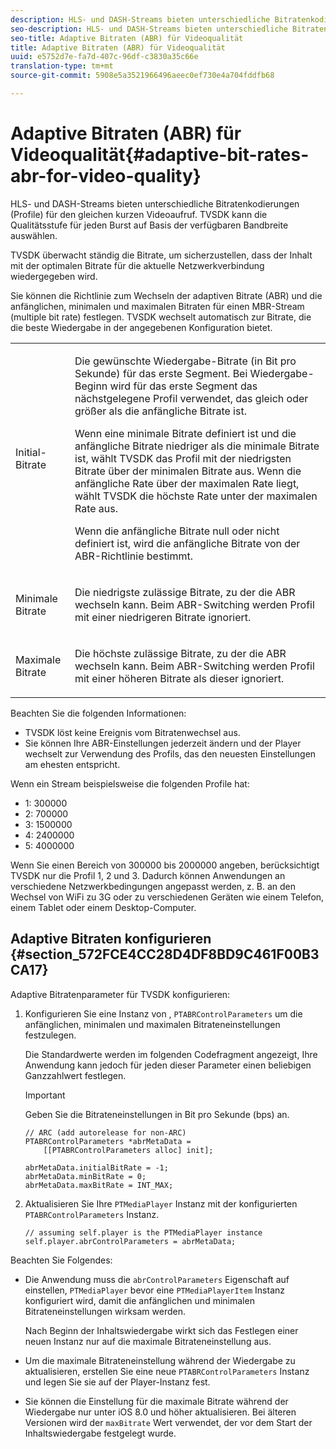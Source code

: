```yaml
---
description: HLS- und DASH-Streams bieten unterschiedliche Bitratenkodierungen (Profile) für den gleichen kurzen Videoaufruf. TVSDK kann die Qualitätsstufe für jeden Burst auf Basis der verfügbaren Bandbreite auswählen.
seo-description: HLS- und DASH-Streams bieten unterschiedliche Bitratenkodierungen (Profile) für den gleichen kurzen Videoaufruf. TVSDK kann die Qualitätsstufe für jeden Burst auf Basis der verfügbaren Bandbreite auswählen.
seo-title: Adaptive Bitraten (ABR) für Videoqualität
title: Adaptive Bitraten (ABR) für Videoqualität
uuid: e5752d7e-fa7d-407c-96df-c3830a35c66e
translation-type: tm+mt
source-git-commit: 5908e5a3521966496aeec0ef730e4a704fddfb68

---
```



# Adaptive Bitraten (ABR) für Videoqualität{#adaptive-bit-rates-abr-for-video-quality}

HLS- und DASH-Streams bieten unterschiedliche Bitratenkodierungen (Profile) für den gleichen kurzen Videoaufruf. TVSDK kann die Qualitätsstufe für jeden Burst auf Basis der verfügbaren Bandbreite auswählen.

TVSDK überwacht ständig die Bitrate, um sicherzustellen, dass der Inhalt mit der optimalen Bitrate für die aktuelle Netzwerkverbindung wiedergegeben wird.

Sie können die Richtlinie zum Wechseln der adaptiven Bitrate (ABR) und die anfänglichen, minimalen und maximalen Bitraten für einen MBR-Stream (multiple bit rate) festlegen. TVSDK wechselt automatisch zur Bitrate, die die beste Wiedergabe in der angegebenen Konfiguration bietet.

<table id="table_AF838E082235406AA359BF1C1A77F85F"> 
 <tbody> 
  <tr> 
   <td colname="col01"> Initial-Bitrate </td> 
   <td colname="col2"> <p>Die gewünschte Wiedergabe-Bitrate (in Bit pro Sekunde) für das erste Segment. Bei Wiedergabe-Beginn wird für das erste Segment das nächstgelegene Profil verwendet, das gleich oder größer als die anfängliche Bitrate ist. </p> <p> Wenn eine minimale Bitrate definiert ist und die anfängliche Bitrate niedriger als die minimale Bitrate ist, wählt TVSDK das Profil mit der niedrigsten Bitrate über der minimalen Bitrate aus. Wenn die anfängliche Rate über der maximalen Rate liegt, wählt TVSDK die höchste Rate unter der maximalen Rate aus. </p> <p>Wenn die anfängliche Bitrate null oder nicht definiert ist, wird die anfängliche Bitrate von der ABR-Richtlinie bestimmt. </p> </td> 
  </tr> 
  <tr> 
   <td colname="col01"> Minimale Bitrate </td> 
   <td colname="col2"> <p>Die niedrigste zulässige Bitrate, zu der die ABR wechseln kann. Beim ABR-Switching werden Profil mit einer niedrigeren Bitrate ignoriert. </p> </td> 
  </tr> 
  <tr> 
   <td colname="col01"> Maximale Bitrate </td> 
   <td colname="col2"> <p>Die höchste zulässige Bitrate, zu der die ABR wechseln kann. Beim ABR-Switching werden Profil mit einer höheren Bitrate als dieser ignoriert. </p> </td> 
  </tr> 
 </tbody> 
</table>

Beachten Sie die folgenden Informationen:

* TVSDK löst keine Ereignis vom Bitratenwechsel aus.
* Sie können Ihre ABR-Einstellungen jederzeit ändern und der Player wechselt zur Verwendung des Profils, das den neuesten Einstellungen am ehesten entspricht.

Wenn ein Stream beispielsweise die folgenden Profile hat:

* 1: 300000
* 2: 700000
* 3: 1500000
* 4: 2400000
* 5: 4000000

Wenn Sie einen Bereich von 300000 bis 2000000 angeben, berücksichtigt TVSDK nur die Profil 1, 2 und 3. Dadurch können Anwendungen an verschiedene Netzwerkbedingungen angepasst werden, z. B. an den Wechsel von WiFi zu 3G oder zu verschiedenen Geräten wie einem Telefon, einem Tablet oder einem Desktop-Computer.

## Adaptive Bitraten konfigurieren {#section_572FCE4CC28D4DF8BD9C461F00B3CA17}

Adaptive Bitratenparameter für TVSDK konfigurieren:

1. Konfigurieren Sie eine Instanz von , `PTABRControlParameters` um die anfänglichen, minimalen und maximalen Bitrateneinstellungen festzulegen.

   Die Standardwerte werden im folgenden Codefragment angezeigt, Ihre Anwendung kann jedoch für jeden dieser Parameter einen beliebigen Ganzzahlwert festlegen.

   >[!IMPORTANT]
   >
   >Geben Sie die Bitrateneinstellungen in Bit pro Sekunde (bps) an.

   ```
   // ARC (add autorelease for non-ARC) 
   PTABRControlParameters *abrMetaData =  
       [[PTABRControlParameters alloc] init];  
   
   abrMetaData.initialBitRate = -1; 
   abrMetaData.minBitRate = 0; 
   abrMetaData.maxBitRate = INT_MAX;
   ```

1. Aktualisieren Sie Ihre `PTMediaPlayer` Instanz mit der konfigurierten `PTABRControlParameters` Instanz.

   ```
   // assuming self.player is the PTMediaPlayer instance 
   self.player.abrControlParameters = abrMetaData;
   ```

Beachten Sie Folgendes:

* Die Anwendung muss die `abrControlParameters` Eigenschaft auf einstellen, `PTMediaPlayer` bevor eine `PTMediaPlayerItem` Instanz konfiguriert wird, damit die anfänglichen und minimalen Bitrateneinstellungen wirksam werden.

   Nach Beginn der Inhaltswiedergabe wirkt sich das Festlegen einer neuen Instanz nur auf die maximale Bitrateneinstellung aus.

* Um die maximale Bitrateneinstellung während der Wiedergabe zu aktualisieren, erstellen Sie eine neue `PTABRControlParameters` Instanz und legen Sie sie auf der Player-Instanz fest.
* Sie können die Einstellung für die maximale Bitrate während der Wiedergabe nur unter iOS 8.0 und höher aktualisieren. Bei älteren Versionen wird der `maxBitrate` Wert verwendet, der vor dem Start der Inhaltswiedergabe festgelegt wurde.

